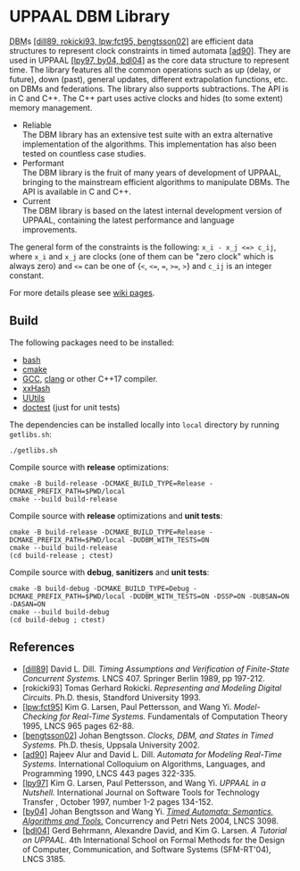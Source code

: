 # UPPAAL DBM Library
<acronym title="Difference Bound Matrix">DBM</acronym>s [[dill89, rokicki93, lpw:fct95, bengtsson02]](#user-content-references) are efficient data structures to represent clock constraints in timed automata [[ad90]](#-References).
They are used in UPPAAL [[lpy97, by04, bdl04]](#-References) as the core data structure to represent time.
The library features all the common operations such as up (delay, or future), down (past), general updates, different extrapolation functions, etc. on DBMs and federations.
The library also supports subtractions.
The API is in C and C++. The C++ part uses active clocks and hides (to some extent) memory management.

  * Reliable <br/>
    The DBM library has an extensive test suite with an extra alternative implementation of the algorithms. This implementation has also been tested on countless case studies.
  * Performant <br/>
    The DBM library is the fruit of many years of development of UPPAAL, bringing to the mainstream efficient algorithms to manipulate DBMs. The API is available in C and C++.
  * Current <br/>
    The DBM library is based on the latest internal development version of UPPAAL, containing the latest performance and language improvements.

The general form of the constraints is the following: `x_i - x_j <=> c_ij`, where `x_i` and `x_j` are clocks (one of them can be "zero clock" which is always zero) and `<=` can be one of {`<`, `<=`, `=`, `>=`, `>`} and `c_ij` is an integer constant.

For more details please see [wiki pages](https://github.com/UPPAALModelChecker/UDBM/wiki).

## Build
The following packages need to be installed:
  * [bash](https://www.gnu.org/software/bash/)
  * [cmake](https://cmake.org/)
  * [GCC](https://gcc.gnu.org/), [clang](https://clang.llvm.org/) or other C++17 compiler.
  * [xxHash](https://github.com/Cyan4973/xxHash)
  * [UUtils](https://github.com/UPPAALModelChecker/UUtils)
  * [doctest](https://github.com/doctest/doctest) (just for unit tests)

The dependencies can be installed locally into `local` directory by running `getlibs.sh`:
```shell
./getlibs.sh
```

Compile source with **release** optimizations:
```shell
cmake -B build-release -DCMAKE_BUILD_TYPE=Release -DCMAKE_PREFIX_PATH=$PWD/local
cmake --build build-release
```

Compile source with **release** optimizations and **unit tests**:
```shell
cmake -B build-release -DCMAKE_BUILD_TYPE=Release -DCMAKE_PREFIX_PATH=$PWD/local -DUDBM_WITH_TESTS=ON
cmake --build build-release
(cd build-release ; ctest)
```

Compile source with **debug**, **sanitizers** and **unit tests**:
```shell
cmake -B build-debug -DCMAKE_BUILD_TYPE=Debug -DCMAKE_PREFIX_PATH=$PWD/local -DUDBM_WITH_TESTS=ON -DSSP=ON -DUBSAN=ON -DASAN=ON
cmake --build build-debug
(cd build-debug ; ctest)
```

## References

* [[dill89]](https://doi.org/10.1007/3-540-52148-8_17) David L. Dill. _Timing Assumptions and Verification of Finite-State Concurrent Systems._ LNCS 407\. Springer Berlin 1989, pp 197-212.
* [rokicki93] Tomas Gerhard Rokicki. _Representing and Modeling Digital Circuits._ Ph.D. thesis, Standford University 1993.
* [[lpw:fct95]](https://doi.org/10.1007/3-540-60249-6_41) Kim G. Larsen, Paul Pettersson, and Wang Yi. _Model-Checking for Real-Time Systems._ Fundamentals of Computation Theory 1995, LNCS 965 pages 62-88.
* [[bengtsson02]](http://uu.diva-portal.org/smash/record.jsf?pid=diva2:161779) Johan Bengtsson. _Clocks, DBM, and States in Timed Systems._ Ph.D. thesis, Uppsala University 2002.
* [[ad90]](https://doi.org/10.1007/BFb0032042) Rajeev Alur and David L. Dill. _Automata for Modeling Real-Time Systems._ International Colloquium on Algorithms, Languages, and Programming 1990, LNCS 443 pages 322-335.
* [[lpy97]](https://doi.org/10.1007/s100090050010) Kim G. Larsen, Paul Pettersson, and Wang Yi. _UPPAAL in a Nutshell._ International Journal on Software Tools for Technology Transfer , October 1997, number 1-2 pages 134-152.
* [[by04]](https://doi.org/10.1007/978-3-540-27755-2_3) Johan Bengtsson and Wang Yi. [_Timed Automata: Semantics, Algorithms and Tools._](https://homes.cs.aau.dk/~adavid/UDBM/materials/by04-bookchapter.pdf) Concurrency and Petri Nets 2004, LNCS 3098.
* [[bdl04]](https://www.it.uu.se/research/group/darts/papers/texts/new-tutorial.pdf) Gerd Behrmann, Alexandre David, and Kim G. Larsen. _A Tutorial on UPPAAL._ 4th International School on Formal Methods for the Design of Computer, Communication, and Software Systems (SFM-RT'04), LNCS 3185.
